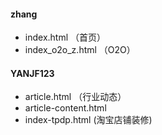 #### zhang
+ index.html （首页）
+ index_o2o_z.html  （O2O）

#### YANJF123
+ article.html （行业动态）
+ article-content.html
+ index-tpdp.html  (淘宝店铺装修)


